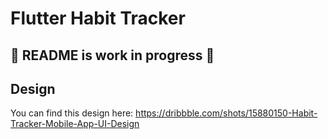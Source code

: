 # Flutter Habit Tracker

## 🚧 README is work in progress 🚧

## Design
You can find this design here: https://dribbble.com/shots/15880150-Habit-Tracker-Mobile-App-UI-Design

